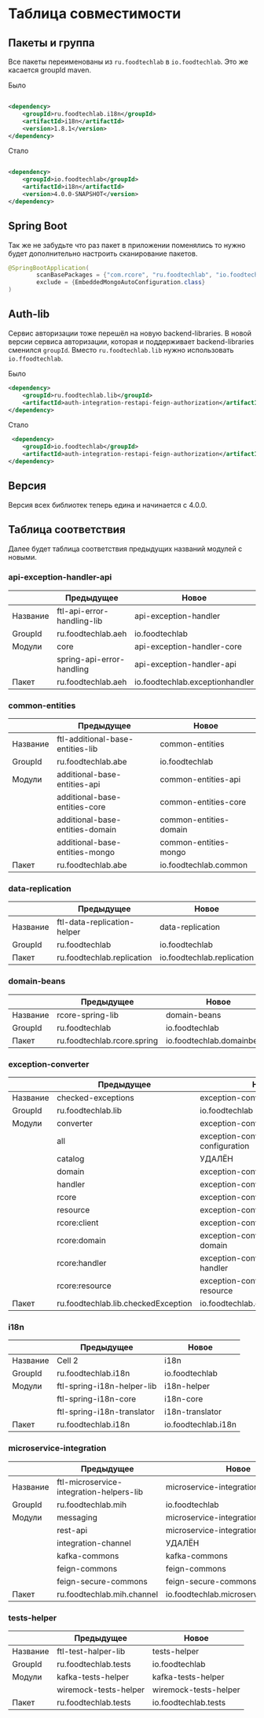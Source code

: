 # Таблица совместимости

## Пакеты и группа

Все пакеты переименованы из `ru.foodtechlab` в `io.foodtechlab`. Это же касается groupId maven.

Было

```xml

<dependency>
    <groupId>ru.foodtechlab.i18n</groupId>
    <artifactId>i18n</artifactId>
    <version>1.8.1</version>
</dependency>
```

Стало

```xml

<dependency>
    <groupId>io.foodtechlab</groupId>
    <artifactId>i18n</artifactId>
    <version>4.0.0-SNAPSHOT</version>
</dependency>
```

## Spring Boot

Так же не забудьте что раз пакет в приложении поменялись то нужно будет дополнительно настроить
сканирование пакетов.

```java
@SpringBootApplication(
        scanBasePackages = {"com.rcore", "ru.foodtechlab", "io.foodtechlab"},
        exclude = {EmbeddedMongoAutoConfiguration.class}
)
```

## Auth-lib

Сервис авторизации тоже перешёл на новую backend-libraries. 
В новой версии сервиса авторизации, которая и поддерживает backend-libraries сменился `groupId`.
Вместо `ru.foodtechlab.lib` нужно использовать `io.ffoodtechlab`.

Было

```xml
<dependency>
    <groupId>ru.foodtechlab.lib</groupId>
    <artifactId>auth-integration-restapi-feign-authorization</artifactId>
</dependency>
```

Стало

```xml
 <dependency>
    <groupId>io.foodtechlab</groupId>
    <artifactId>auth-integration-restapi-feign-authorization</artifactId>
</dependency>
```

## Версия

Версия всех библиотек теперь едина и начинается с 4.0.0.

## Таблица соответствия

Далее будет таблица соответствия предыдущих названий модулей с новыми.

### api-exception-handler-api

|          | Предыдущее                 | Новое                           |
|----------|----------------------------|---------------------------------|
| Название | ftl-api-error-handling-lib | api-exception-handler           |
| GroupId  | ru.foodtechlab.aeh         | io.foodtechlab                  |
| Модули   | core                       | api-exception-handler-core      |
|          | spring-api-error-handling  | api-exception-handler-api       |
| Пакет    | ru.foodtechlab.aeh         | io.foodtechlab.exceptionhandler |

### common-entities

|          | Предыдущее                       | Новое                  |
|----------|----------------------------------|------------------------|
| Название | ftl-additional-base-entities-lib | common-entities        |
| GroupId  | ru.foodtechlab.abe               | io.foodtechlab         |
| Модули   | additional-base-entities-api     | common-entities-api    |
|          | additional-base-entities-core    | common-entities-core   |
|          | additional-base-entities-domain  | common-entities-domain |
|          | additional-base-entities-mongo   | common-entities-mongo  |
| Пакет    | ru.foodtechlab.abe               | io.foodtechlab.common  |

### data-replication

|          | Предыдущее                  | Новое                      |
|----------|-----------------------------|----------------------------|
| Название | ftl-data-replication-helper | data-replication           |
| GroupId  | ru.foodtechlab              | io.foodtechlab             |
| Пакет    | ru.foodtechlab.replication  | io.foodtechlab.replication |

### domain-beans

|          | Предыдущее                  | Новое                      |
|----------|-----------------------------|----------------------------|
| Название | rcore-spring-lib            | domain-beans               |
| GroupId  | ru.foodtechlab              | io.foodtechlab             |
| Пакет    | ru.foodtechlab.rcore.spring | io.foodtechlab.domainbeans |

### exception-converter

|          | Предыдущее                          | Новое                              |
|----------|-------------------------------------|------------------------------------|
| Название | checked-exceptions                  | exception-converter                |
| GroupId  | ru.foodtechlab.lib                  | io.foodtechlab                     |
| Модули   | converter                           | exception-converter-core           |
|          | all                                 | exception-converter-configuration  |
|          | catalog                             | УДАЛЁН                             |
|          | domain                              | exception-converter-domain         |
|          | handler                             | exception-converter-handler        |
|          | rcore                               | exception-converter-rcore          |
|          | resource                            | exception-converter-resource       |
|          | rcore:client                        | exception-converter-rcore-client   |
|          | rcore:domain                        | exception-converter-rcore-domain   |
|          | rcore:handler                       | exception-converter-rcore-handler  |
|          | rcore:resource                      | exception-converter-rcore-resource |
| Пакет    | ru.foodtechlab.lib.checkedException | io.foodtechlab.exception.converter |

### i18n

|          | Предыдущее                 | Новое               |
|----------|----------------------------|---------------------|
| Название | Cell 2                     | i18n                |
| GroupId  | ru.foodtechlab.i18n        | io.foodtechlab      |
| Модули   | ftl-spring-i18n-helper-lib | i18n-helper         |
|          | ftl-spring-i18n-core       | i18n-core           |
|          | ftl-spring-i18n-translator | i18n-translator     |
| Пакет    | ru.foodtechlab.i18n        | io.foodtechlab.i18n |

### microservice-integration

|          | Предыдущее                               | Новое                                   |
|----------|------------------------------------------|-----------------------------------------|
| Название | ftl-microservice-integration-helpers-lib | microservice-integration                |
| GroupId  | ru.foodtechlab.mih                       | io.foodtechlab                          |
| Модули   | messaging                                | microservice-integration-messaging      |
|          | rest-api                                 | microservice-integration-rest-api       |
|          | integration-channel                      | УДАЛЁН                                  |
|          | kafka-commons                            | kafka-commons                           |
|          | feign-commons                            | feign-commons                           |
|          | feign-secure-commons                     | feign-secure-commons                    |
| Пакет    | ru.foodtechlab.mih.channel               | io.foodtechlab.microservice.integration |

### tests-helper

|          | Предыдущее            | Новое                 |
|----------|-----------------------|-----------------------|
| Название | ftl-test-halper-lib   | tests-helper          |
| GroupId  | ru.foodtechlab.tests  | io.foodtechlab        |
| Модули   | kafka-tests-helper    | kafka-tests-helper    |
|          | wiremock-tests-helper | wiremock-tests-helper |
| Пакет    | ru.foodtechlab.tests  | io.foodtechlab.tests  |

